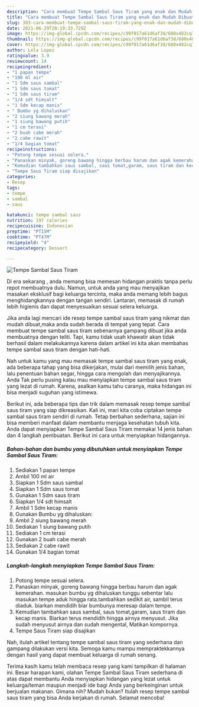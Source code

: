 ```yaml
---
description: "Cara membuat Tempe Sambal Saus Tiram yang enak dan Mudah Dibuat"
title: "Cara membuat Tempe Sambal Saus Tiram yang enak dan Mudah Dibuat"
slug: 393-cara-membuat-tempe-sambal-saus-tiram-yang-enak-dan-mudah-dibuat
date: 2021-06-29T20:19:33.729Z
image: https://img-global.cpcdn.com/recipes/c99f017a61d6af3d/680x482cq70/tempe-sambal-saus-tiram-foto-resep-utama.jpg
thumbnail: https://img-global.cpcdn.com/recipes/c99f017a61d6af3d/680x482cq70/tempe-sambal-saus-tiram-foto-resep-utama.jpg
cover: https://img-global.cpcdn.com/recipes/c99f017a61d6af3d/680x482cq70/tempe-sambal-saus-tiram-foto-resep-utama.jpg
author: Lela Lopez
ratingvalue: 3.9
reviewcount: 14
recipeingredient:
- "1 papan tempe"
- "100 ml air"
- "1 Sdm saus sambal"
- "1 Sdm saus tomat"
- "1 Sdm saus tiram"
- "1/4 sdt himsalt"
- "1 Sdm kecap manis"
- " Bumbu yg dihaluskan"
- "2 siung bawang merah"
- "1 siung bawang putih"
- "1 cm terasi"
- "2 buah cabe merah"
- "2 cabe rawit"
- "1/4 bagian tomat"
recipeinstructions:
- "Potong tempe sesuai selera."
- "Panaskan minyak, goreng bawang hingga berbau harum dan agak kemerahan. masukan bumbu yg dihaluskan tunggu sebentar lalu masukan tempe aduk hingga rata.tambahkan sedikit air, sambil terus diaduk. biarkan mendidih biar bumbunya meresap dalam tempe."
- "Kemudian tambahkan saus sambal, saus tomat,garam, saus tiram dan kecap manis. Biarkan terus mendidih hingga airnya menyusut. Jika sudah menyusut airnya dan sudah mengental, Matikan kompornya."
- "Tempe Saus Tiram siap disajikan"
categories:
- Resep
tags:
- tempe
- sambal
- saus

katakunci: tempe sambal saus 
nutrition: 197 calories
recipecuisine: Indonesian
preptime: "PT15M"
cooktime: "PT47M"
recipeyield: "4"
recipecategory: Dessert

---
```



![Tempe Sambal Saus Tiram](https://img-global.cpcdn.com/recipes/c99f017a61d6af3d/680x482cq70/tempe-sambal-saus-tiram-foto-resep-utama.jpg)

Di era  sekarang , anda memang bisa memesan hidangan praktis tanpa perlu repot membuatnya dulu. Namun, untuk anda yang mau menyajikan masakan eksklusif bagi keluarga tercinta, maka anda memang lebih bagus menghidangkannya dengan tangan sendiri. Lantaran, memasak di rumah lebih higienis dan dapat menyesuaikan sesuai selera keluarga.

Jika anda lagi mencari ide resep tempe sambal saus tiram yang nikmat dan mudah dibuat,maka anda sudah berada di tempat yang tepat. Cara membuat tempe sambal saus tiram  sebenarnya gampang dibuat jika anda membuatnya dengan teliti. Tapi, kamu tidak usah khawatir akan tidak berhasil dalam melakukannya 
karena dalam artikel ini kita akan membahas tempe sambal saus tiram dengan hati-hati.  



Nah untuk kamu yang mau memasak tempe sambal saus tiram yang enak, ada beberapa tahap yang bisa dikerjakan, mulai dari memilih jenis bahan, lalu penentuan bahan segar, hingga cara mengolah dan menyajikannya. Anda Tak perlu pusing kalau mau menyiapkan tempe sambal saus tiram yang lezat di rumah. Karena, asalkan kamu  tahu caranya, maka hidangan ini bisa menjadi suguhan yang istimewa.

Berikut ini, ada beberapa tips dan trik dalam memasak resep tempe sambal saus tiram yang siap dikreasikan. Kali ini, mari kita coba ciptakan tempe sambal saus tiram sendiri di rumah. Tetap berbahan sederhana, sajian ini bisa memberi manfaat dalam membantu menjaga kesehatan tubuh kita. Anda dapat menyiapkan Tempe Sambal Saus Tiram memakai 14 jenis bahan dan 4 langkah pembuatan. Berikut ini cara untuk menyiapkan hidangannya.

<!--inarticleads1-->

##### Bahan-bahan dan bumbu yang dibutuhkan untuk menyiapkan Tempe Sambal Saus Tiram:

1. Sediakan 1 papan tempe
1. Ambil 100 ml air
1. Siapkan 1 Sdm saus sambal
1. Siapkan 1 Sdm saus tomat
1. Gunakan 1 Sdm saus tiram
1. Siapkan 1/4 sdt himsalt
1. Ambil 1 Sdm kecap manis
1. Gunakan  Bumbu yg dihaluskan:
1. Ambil 2 siung bawang merah
1. Sediakan 1 siung bawang putih
1. Sediakan 1 cm terasi
1. Gunakan 2 buah cabe merah
1. Sediakan 2 cabe rawit
1. Gunakan 1/4 bagian tomat




<!--inarticleads2-->

##### Langkah-langkah menyiapkan Tempe Sambal Saus Tiram:

1. Potong tempe sesuai selera.
1. Panaskan minyak, goreng bawang hingga berbau harum dan agak kemerahan. masukan bumbu yg dihaluskan tunggu sebentar lalu masukan tempe aduk hingga rata.tambahkan sedikit air, sambil terus diaduk. biarkan mendidih biar bumbunya meresap dalam tempe.
1. Kemudian tambahkan saus sambal, saus tomat,garam, saus tiram dan kecap manis. Biarkan terus mendidih hingga airnya menyusut. Jika sudah menyusut airnya dan sudah mengental, Matikan kompornya.
1. Tempe Saus Tiram siap disajikan




Nah, itulah artikel tentang  tempe sambal saus tiram  yang sederhana dan gampang dilakukan versi kita. Semoga kamu mampu mempraktekkannya dengan hasil yang dapat membuat keluarga di rumah senang. 

Terima kasih kamu telah membaca resep yang kami tampilkan di halaman ini. Besar harapan kami, olahan  Tempe Sambal Saus Tiram sederhana di atas dapat membantu Anda menyiapkan hidangan yang lezat untuk keluarga/teman maupun menjadi ide bagi Anda yang berkeinginan untuk berjualan makanan. Gimana nih? Mudah bukan? Itulah resep tempe sambal saus tiram yang bisa Anda kerjakan di rumah. Selamat mencoba!


